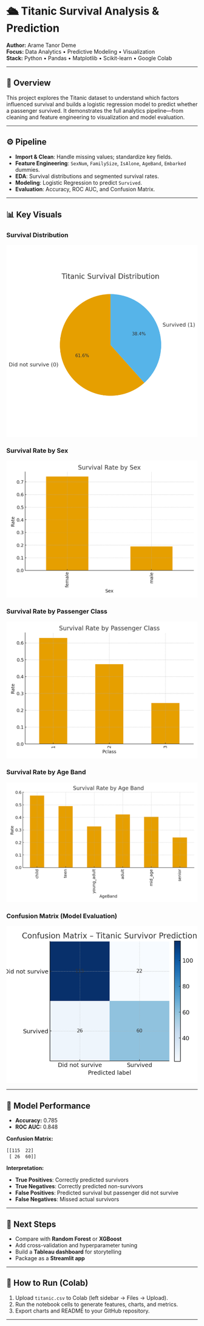 # 🛳️ Titanic Survival Analysis & Prediction

**Author:** Arame Tanor Deme  
**Focus:** Data Analytics • Predictive Modeling • Visualization  
**Stack:** Python • Pandas • Matplotlib • Scikit-learn • Google Colab

---

## 🎯 Overview
This project explores the Titanic dataset to understand which factors influenced survival and builds a logistic regression model to predict whether a passenger survived. It demonstrates the full analytics pipeline—from cleaning and feature engineering to visualization and model evaluation.

---

## ⚙️ Pipeline
- **Import & Clean**: Handle missing values; standardize key fields.
- **Feature Engineering**: `SexNum`, `FamilySize`, `IsAlone`, `AgeBand`, `Embarked` dummies.
- **EDA**: Survival distributions and segmented survival rates.
- **Modeling**: Logistic Regression to predict `Survived`.
- **Evaluation**: Accuracy, ROC AUC, and Confusion Matrix.

---

## 📊 Key Visuals

### Survival Distribution
![Survival Pie](./survival_pie.png)

### Survival Rate by Sex
![Survival by Sex](./survival_by_sex.png)

### Survival Rate by Passenger Class
![Survival by Class](./survival_by_pclass.png)

### Survival Rate by Age Band
![Survival by Age Band](./survival_by_ageband.png)

### Confusion Matrix (Model Evaluation)
![Confusion Matrix](./confusion_matrix.png)

---

## 🧠 Model Performance
- **Accuracy:** 0.785  
- **ROC AUC:** 0.848

**Confusion Matrix:**
```
[[115  22]
 [ 26  60]]
```

**Interpretation:**
- **True Positives**: Correctly predicted survivors
- **True Negatives**: Correctly predicted non-survivors
- **False Positives**: Predicted survival but passenger did not survive
- **False Negatives**: Missed actual survivors

---

## 🚀 Next Steps
- Compare with **Random Forest** or **XGBoost**
- Add cross-validation and hyperparameter tuning
- Build a **Tableau dashboard** for storytelling
- Package as a **Streamlit app**

---

## 📂 How to Run (Colab)
1. Upload `titanic.csv` to Colab (left sidebar → Files → Upload).
2. Run the notebook cells to generate features, charts, and metrics.
3. Export charts and README to your GitHub repository.

---


